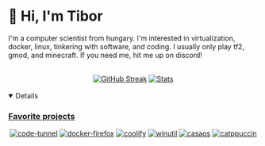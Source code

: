 # 🐺 Hi, I'm Tibor

I'm a computer scientist from hungary. I'm interested in virtualization, docker, linux, tinkering with software, and coding. I usually only play tf2, gmod, and minecraft. If you need me, hit me up on discord!


<!-- GitHub stats -->
<br>
<div id="stats", align="center">
    <a href="https://github.com/DenverCoder1/github-readme-streak-stats"><img src="https://streak-stats.demolab.com?user=tibor309&theme=catppuccin-mocha&date_format=M%20j%5B%2C%20Y%5D&mode=weekly&hide_current_streak=false" alt="GitHub Streak" /></a>
    <a href="https://github.com/anuraghazra/github-readme-stats"><img src="https://github-readme-stats.vercel.app/api?username=tibor309&theme=catppuccin_mocha&hide_border=false&hide_rank=true&show_icons=true&count_private=true" alt="Stats"/>
</div>
<br>

<!-- Favorite projects -->
<details open> 
    <summary><h3>Favorite projects</h3></summary>
    <div id="favorite-projects", align="center">
        <a href="https://github.com/tibor309/code-tunnel"><img src="https://github-readme-stats.vercel.app/api/pin/?username=tibor309&repo=code-tunnel&theme=catppuccin_mocha&description_lines_count=1" alt="code-tunnel"></a>
        <a href="https://github.com/linuxserver/docker-firefox"><img src="https://github-readme-stats.vercel.app/api/pin/?username=linuxserver&repo=docker-firefox&theme=catppuccin_mocha&description_lines_count=1" alt="docker-firefox"></a>
        <a href="https://github.com/coollabsio/coolify"><img src="https://github-readme-stats.vercel.app/api/pin/?username=coollabsio&repo=coolify&theme=catppuccin_mocha&description_lines_count=1" alt="coolify"></a>
        <a href="https://github.com/ChrisTitusTech/winutil"><img src="https://github-readme-stats.vercel.app/api/pin/?username=ChrisTitusTech&repo=winutil&theme=catppuccin_mocha&description_lines_count=1" alt="winutil"></a>
        <a href="https://github.com/IceWhaleTech/CasaOS"><img src="https://github-readme-stats.vercel.app/api/pin/?username=IceWhaleTech&repo=CasaOS&theme=catppuccin_mocha&description_lines_count=1" alt="casaos"></a>
        <a href="https://github.com/catppuccin/catppuccin"><img src="https://github-readme-stats.vercel.app/api/pin/?username=catppuccin&repo=catppuccin&theme=catppuccin_mocha&description_lines_count=1" alt="catppuccin"></a>
    </div>
</details>

